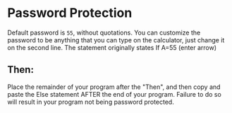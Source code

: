 # Password Protection
Default password is `55`, without quotations.
You can customize the password to be anything that you can type on the calculator, just change it on the second line. The statement originally states If A=55 (enter arrow) 
## Then: 
Place the remainder of your program after the "Then", and then copy and paste the Else statement AFTER the end of your program. Failure to do so will result in your program not being password protected. 
